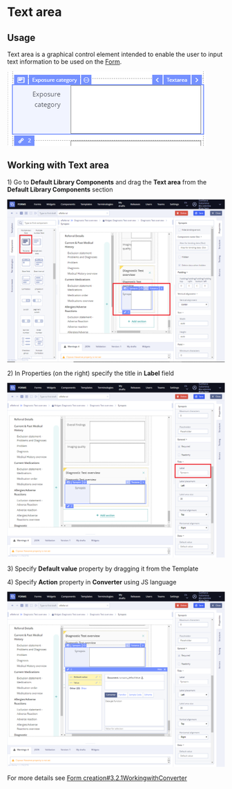 # Text area

## Usage  <a id="Textarea-Usage"></a>

Text area is a graphical control element intended to enable the user to input text information to be used on the [Form](../ehr-forms-forms-in-detail/).

![](../../.gitbook/assets/34840121.png)

## Working with Text area <a id="Textarea-WorkingwithTextarea"></a>

1\) Go to **Default Library Components** and drag the **Text area** from the **Default Library Components** section

![](../../.gitbook/assets/34839726.png)

2\) In Properties \(on the right\) specify the title in **Label** field

![](../../.gitbook/assets/34839729.png)

3\) Specify **Default value** property by dragging it from the Template  

4\) Specify **Action** property in **Converter** using JS language

![](../../.gitbook/assets/34839730.png)

For more details see [Form creation\#3.2.1WorkingwithConverter](../ehr-forms-forms-in-detail/ehr-forms-form-creation.md#Formcreation-3.2.1WorkingwithConverter)

